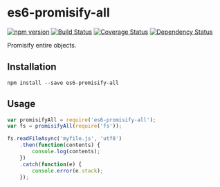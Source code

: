 # es6-promisify-all
[![npm version](https://badge.fury.io/js/es6-promisify-all.svg)](http://badge.fury.io/js/es6-promisify-all)
[![Build Status](https://travis-ci.org/pgaubatz/node-es6-promisify-all.svg?branch=master)](https://travis-ci.org/pgaubatz/node-es6-promisify-all)
[![Coverage Status](https://coveralls.io/repos/pgaubatz/node-es6-promisify-all/badge.svg)](https://coveralls.io/r/pgaubatz/node-es6-promisify-all)
[![Dependency Status](https://david-dm.org/pgaubatz/node-es6-promisify-all.svg)](https://david-dm.org/pgaubatz/node-es6-promisify-all)

Promisify entire objects.  

## Installation

    npm install --save es6-promisify-all

## Usage
```javascript
var promisifyAll = require('es6-promisify-all');
var fs = promisifyAll(require('fs'));

fs.readFileAsync('myfile.js', 'utf8')
    .then(function(contents) {
        console.log(contents);
    })
    .catch(function(e) {
        console.error(e.stack);
    });
```
